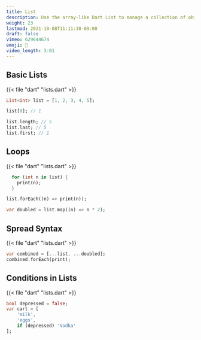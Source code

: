 ```yaml
---
title: List
description: Use the array-like Dart List to manage a collection of objects
weight: 23
lastmod: 2021-10-08T11:11:30-09:00
draft: false
vimeo: 629644674
emoji: 🍇
video_length: 3:01
---
```


## Basic Lists

{{< file "dart" "lists.dart" >}}
```dart
List<int> list = [1, 2, 3, 4, 5];

list[0]; // 1

list.length; // 5
list.last; // 5
list.first; // 1
```

## Loops

{{< file "dart" "lists.dart" >}}
```dart
  for (int n in list) {
    print(n);
  }

list.forEach((n) => print(n));

var doubled = list.map((n) => n * 2);
```

## Spread Syntax

{{< file "dart" "lists.dart" >}}
```dart
var combined = [...list, ...doubled];
combined.forEach(print);
```

## Conditions in Lists

{{< file "dart" "lists.dart" >}}
```dart
bool depressed = false;
var cart = [
    'milk', 
    'eggs', 
    if (depressed) 'Vodka'
];
```
